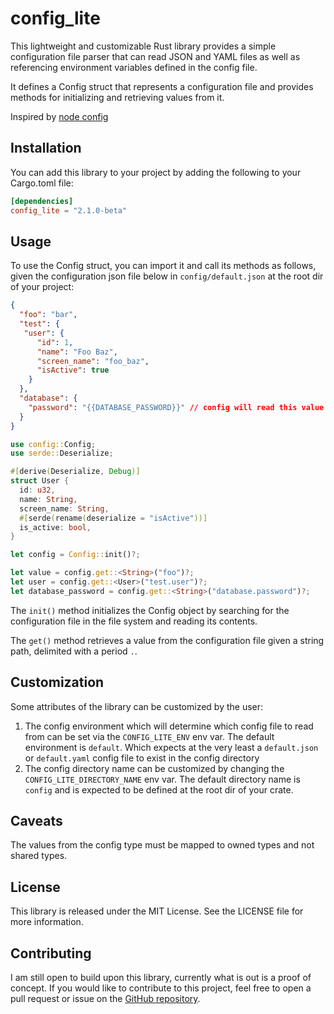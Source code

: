# config_lite

This lightweight and customizable Rust library provides a simple configuration file parser that can read 
JSON and YAML files as well as referencing environment variables defined in the config file.

It defines a Config struct that represents a configuration file and provides methods for initializing and retrieving values from it.

Inspired by [node config](https://www.npmjs.com/package/config)

## Installation

You can add this library to your project by adding the following to your Cargo.toml file:

```toml
[dependencies]
config_lite = "2.1.0-beta"
```

## Usage

To use the Config struct, you can import it and call its methods as follows, 
given the configuration json file below in `config/default.json` at the root dir of your
project:

```json
{
  "foo": "bar",
  "test": {
   "user": {
      "id": 1,
      "name": "Foo Baz",
      "screen_name": "foo_baz",
      "isActive": true
    }
  },
  "database": {
    "password": "{{DATABASE_PASSWORD}}" // config will read this value from the env var $DATABASE_PASSWORD
  }
}
```

```rs
use config::Config;
use serde::Deserialize;

#[derive(Deserialize, Debug)]
struct User {
  id: u32,
  name: String,
  screen_name: String,
  #[serde(rename(deserialize = "isActive"))]
  is_active: bool,
}

let config = Config::init()?;

let value = config.get::<String>("foo")?;
let user = config.get::<User>("test.user")?;
let database_password = config.get::<String>("database.password")?;
```

The `init()` method initializes the Config object by searching for the configuration file in 
the file system and reading its contents. 

The `get()` method retrieves a value from the configuration file given a string path, delimited
with a period `.`.

## Customization
Some attributes of the library can be customized by the user:

1. The config environment which will determine which config file to read from can be set via the 
`CONFIG_LITE_ENV` env var. The default environment is `default`. Which expects at the very least
a `default.json` or `default.yaml` config file to exist in the config directory
2. The config directory name can be customized by changing the `CONFIG_LITE_DIRECTORY_NAME`
env var. The default directory name is `config` and is expected to be defined at the root
dir of your crate.

## Caveats
The values from the config type must be mapped to owned types and not shared types.

## License
This library is released under the MIT License. See the LICENSE file for more information.

## Contributing
I am still open to build upon this library, currently what is out is a proof of concept.
If you would like to contribute to this project, 
feel free to open a pull request or issue on the [GitHub repository](https://github.com/collinsmuriuki/config_lite).